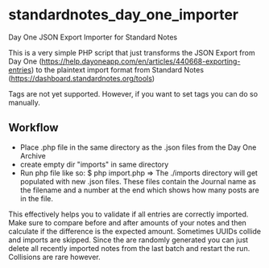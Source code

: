 # standardnotes_day_one_importer
Day One JSON Export Importer for Standard Notes


This is a very simple PHP script that just transforms the JSON Export from Day One (https://help.dayoneapp.com/en/articles/440668-exporting-entries) to the plaintext import format from Standard Notes (https://dashboard.standardnotes.org/tools)

Tags are not yet supported. However, if you want to set tags you can do so manually.

## Workflow
- Place .php file in the same directory as the .json files from the Day One Archive
- create empty dir "imports" in same directory
- Run php file like so: $ php import.php
=> The ./imports directory will get populated with new .json files. These files contain the Journal name as the filename and a number at the end which shows how many posts are in the file.

This effectively helps you to validate if all entries are correctly imported. Make sure to compare before and after amounts of your notes and then calculate if the difference is the expected amount.
Sometimes UUIDs collide and imports are skipped. Since the are randomly generated you can just delete all recently imported notes from the last batch and restart the run. Collisions are rare however.

